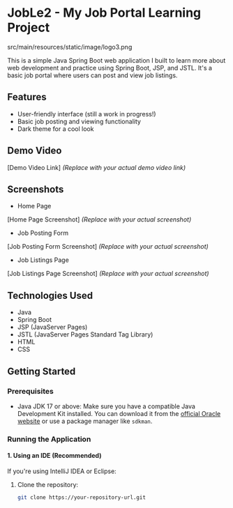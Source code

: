 # JobLe2 - My Job Portal Learning Project

src/main/resources/static/image/logo3.png 

This is a simple Java Spring Boot web application I built to learn more about web development and practice using Spring Boot, JSP, and JSTL. It's a basic job portal where users can post and view job listings.

## Features

* User-friendly interface (still a work in progress!)
* Basic job posting and viewing functionality
* Dark theme for a cool look

## Demo Video

[Demo Video Link] _(Replace with your actual demo video link)_

## Screenshots

* Home Page

[Home Page Screenshot] _(Replace with your actual screenshot)_

* Job Posting Form

[Job Posting Form Screenshot] _(Replace with your actual screenshot)_

* Job Listings Page

[Job Listings Page Screenshot] _(Replace with your actual screenshot)_

## Technologies Used

* Java
* Spring Boot
* JSP (JavaServer Pages)
* JSTL (JavaServer Pages Standard Tag Library)
* HTML
* CSS

## Getting Started

### Prerequisites

* Java JDK 17 or above:  Make sure you have a compatible Java Development Kit installed. You can download it from the [official Oracle website](https://www.oracle.com/java/technologies/javase/jdk.html) or use a package manager like `sdkman`.

### Running the Application

#### 1. Using an IDE (Recommended)

If you're using IntelliJ IDEA or Eclipse:

1. Clone the repository:
   ```bash
   git clone https://your-repository-url.git